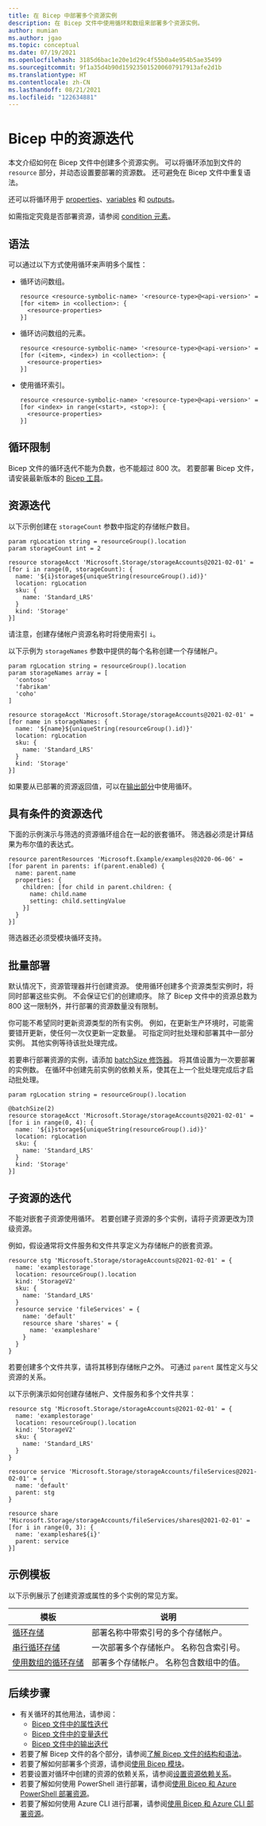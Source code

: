 ```yaml
---
title: 在 Bicep 中部署多个资源实例
description: 在 Bicep 文件中使用循环和数组来部署多个资源实例。
author: mumian
ms.author: jgao
ms.topic: conceptual
ms.date: 07/19/2021
ms.openlocfilehash: 3185d6bac1e20e1d29c4f55b0a4e954b5ae35499
ms.sourcegitcommit: 9f1a35d4b90d159235015200607917913afe2d1b
ms.translationtype: HT
ms.contentlocale: zh-CN
ms.lasthandoff: 08/21/2021
ms.locfileid: "122634881"
---
```

# <a name="resource-iteration-in-bicep"></a>Bicep 中的资源迭代

本文介绍如何在 Bicep 文件中创建多个资源实例。 可以将循环添加到文件的 `resource` 部分，并动态设置要部署的资源数。 还可避免在 Bicep 文件中重复语法。

还可以将循环用于 [properties](loop-properties.md)、[variables](loop-variables.md) 和 [outputs](loop-outputs.md)。

如需指定究竟是否部署资源，请参阅 [condition 元素](conditional-resource-deployment.md)。

## <a name="syntax"></a>语法

可以通过以下方式使用循环来声明多个属性：

- 循环访问数组。

  ```bicep
  resource <resource-symbolic-name> '<resource-type>@<api-version>' = [for <item> in <collection>: {
    <resource-properties>
  }]
  ```

- 循环访问数组的元素。

  ```bicep
  resource <resource-symbolic-name> '<resource-type>@<api-version>' = [for (<item>, <index>) in <collection>: {
    <resource-properties>
  }]
  ```

- 使用循环索引。

  ```bicep
  resource <resource-symbolic-name> '<resource-type>@<api-version>' = [for <index> in range(<start>, <stop>): {
    <resource-properties>
  }]
  ```

## <a name="loop-limits"></a>循环限制

Bicep 文件的循环迭代不能为负数，也不能超过 800 次。 若要部署 Bicep 文件，请安装最新版本的 [Bicep 工具](install.md)。

## <a name="resource-iteration"></a>资源迭代

以下示例创建在 `storageCount` 参数中指定的存储帐户数目。

```bicep
param rgLocation string = resourceGroup().location
param storageCount int = 2

resource storageAcct 'Microsoft.Storage/storageAccounts@2021-02-01' = [for i in range(0, storageCount): {
  name: '${i}storage${uniqueString(resourceGroup().id)}'
  location: rgLocation
  sku: {
    name: 'Standard_LRS'
  }
  kind: 'Storage'
}]
```

请注意，创建存储帐户资源名称时将使用索引 `i`。

以下示例为 `storageNames` 参数中提供的每个名称创建一个存储帐户。

```bicep
param rgLocation string = resourceGroup().location
param storageNames array = [
  'contoso'
  'fabrikam'
  'coho'
]

resource storageAcct 'Microsoft.Storage/storageAccounts@2021-02-01' = [for name in storageNames: {
  name: '${name}${uniqueString(resourceGroup().id)}'
  location: rgLocation
  sku: {
    name: 'Standard_LRS'
  }
  kind: 'Storage'
}]
```

如果要从已部署的资源返回值，可以在[输出部分](loop-outputs.md)中使用循环。

## <a name="resource-iteration-with-condition"></a>具有条件的资源迭代

下面的示例演示与筛选的资源循环组合在一起的嵌套循环。 筛选器必须是计算结果为布尔值的表达式。

```bicep
resource parentResources 'Microsoft.Example/examples@2020-06-06' = [for parent in parents: if(parent.enabled) {
  name: parent.name
  properties: {
    children: [for child in parent.children: {
      name: child.name
      setting: child.settingValue
    }]
  }
}]
```

筛选器还必须受模块循环支持。

## <a name="deploy-in-batches"></a>批量部署

默认情况下，资源管理器并行创建资源。 使用循环创建多个资源类型实例时，将同时部署这些实例。 不会保证它们的创建顺序。 除了 Bicep 文件中的资源总数为 800 这一限制外，并行部署的资源数量没有限制。

你可能不希望同时更新资源类型的所有实例。 例如，在更新生产环境时，可能需要错开更新，使任何一次仅更新一定数量。 可指定同时批处理和部署其中一部分实例。 其他实例等待该批处理完成。

若要串行部署资源的实例，请添加 [batchSize 修饰器](./file.md#resource-and-module-decorators)。 将其值设置为一次要部署的实例数。 在循环中创建先前实例的依赖关系，使其在上一个批处理完成后才启动批处理。

```bicep
param rgLocation string = resourceGroup().location

@batchSize(2)
resource storageAcct 'Microsoft.Storage/storageAccounts@2021-02-01' = [for i in range(0, 4): {
  name: '${i}storage${uniqueString(resourceGroup().id)}'
  location: rgLocation
  sku: {
    name: 'Standard_LRS'
  }
  kind: 'Storage'
}]
```

## <a name="iteration-for-a-child-resource"></a>子资源的迭代

不能对嵌套子资源使用循环。 若要创建子资源的多个实例，请将子资源更改为顶级资源。

例如，假设通常将文件服务和文件共享定义为存储帐户的嵌套资源。

```bicep
resource stg 'Microsoft.Storage/storageAccounts@2021-02-01' = {
  name: 'examplestorage'
  location: resourceGroup().location
  kind: 'StorageV2'
  sku: {
    name: 'Standard_LRS'
  }
  resource service 'fileServices' = {
    name: 'default'
    resource share 'shares' = {
      name: 'exampleshare'
    }
  }
}
```

若要创建多个文件共享，请将其移到存储帐户之外。 可通过 `parent` 属性定义与父资源的关系。

以下示例演示如何创建存储帐户、文件服务和多个文件共享：

```bicep
resource stg 'Microsoft.Storage/storageAccounts@2021-02-01' = {
  name: 'examplestorage'
  location: resourceGroup().location
  kind: 'StorageV2'
  sku: {
    name: 'Standard_LRS'
  }
}

resource service 'Microsoft.Storage/storageAccounts/fileServices@2021-02-01' = {
  name: 'default'
  parent: stg
}

resource share 'Microsoft.Storage/storageAccounts/fileServices/shares@2021-02-01' = [for i in range(0, 3): {
  name: 'exampleshare${i}'
  parent: service
}]
```

## <a name="example-templates"></a>示例模板

以下示例展示了创建资源或属性的多个实例的常见方案。

|模板  |说明  |
|---------|---------|
|[循环存储](https://github.com/Azure/azure-docs-bicep-samples/blob/main/bicep/multiple-instance/loopstorage.bicep) |部署名称中带索引号的多个存储帐户。 |
|[串行循环存储](https://github.com/Azure/azure-docs-bicep-samples/blob/main/bicep/multiple-instance/loopserialstorage.bicep) |一次部署多个存储帐户。 名称包含索引号。 |
|[使用数组的循环存储](https://github.com/Azure/azure-docs-bicep-samples/blob/main/bicep/multiple-instance/loopstoragewitharray.bicep) |部署多个存储帐户。 名称包含数组中的值。 |

## <a name="next-steps"></a>后续步骤

- 有关循环的其他用法，请参阅：
  - [Bicep 文件中的属性迭代](loop-properties.md)
  - [Bicep 文件中的变量迭代](loop-variables.md)
  - [Bicep 文件中的输出迭代](loop-outputs.md)
- 若要了解 Bicep 文件的各个部分，请参阅[了解 Bicep 文件的结构和语法](file.md)。
- 若要了解如何部署多个资源，请参阅[使用 Bicep 模块](modules.md)。
- 若要设置对循环中创建的资源的依赖关系，请参阅[设置资源依赖关系](./resource-declaration.md#set-resource-dependencies)。
- 若要了解如何使用 PowerShell 进行部署，请参阅[使用 Bicep 和 Azure PowerShell 部署资源](deploy-powershell.md)。
- 若要了解如何使用 Azure CLI 进行部署，请参阅[使用 Bicep 和 Azure CLI 部署资源](deploy-cli.md)。
